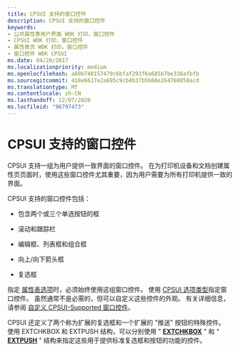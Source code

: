 ```yaml
---
title: CPSUI 支持的窗口控件
description: CPSUI 支持的窗口控件
keywords:
- 公共属性表用户界面 WDK 打印，窗口控件
- CPSUI WDK 打印，窗口控件
- 属性表页 WDK 打印，窗口控件
- 窗口控件 WDK CPSUI
ms.date: 04/20/2017
ms.localizationpriority: medium
ms.openlocfilehash: a60b740157479c6bfaf293f6a685b7be338afbfb
ms.sourcegitcommit: 418e6617e2a695c9cb4b37b5b60e264760858acd
ms.translationtype: MT
ms.contentlocale: zh-CN
ms.lasthandoff: 12/07/2020
ms.locfileid: "96797473"
---
```

# <a name="cpsui-supported-window-controls"></a>CPSUI 支持的窗口控件





CPSUI 支持一组为用户提供一致界面的窗口控件。 在为打印机设备和文档创建属性页页面时，使用这些窗口控件尤其重要，因为用户需要为所有打印机提供一致的界面。

CPSUI 支持的窗口控件包括：

-   包含两个或三个单选按钮的框

-   滚动和跟踪栏

-   编辑框、列表框和组合框

-   向上/向下箭头框

-   复选框

指定 [属性表选项](property-sheet-options.md)时，必须始终使用这组窗口控件。 使用 [CPSUI 选项类型](./cpsui-option-types.md)指定窗口控件。 虽然通常不是必需的，但可以自定义这些控件的外观。 有关详细信息，请参阅 [自定义 CPSUI-Supported 窗口控件](customizing-cpsui-supported-window-controls.md)。

CPSUI 还定义了两个称为扩展的复选框和一个扩展的 "推送" 按钮的特殊控件。 使用 EXTCHKBOX 和 EXTPUSH 结构，可以分别使用 " [**EXTCHKBOX**](/windows-hardware/drivers/ddi/compstui/ns-compstui-_extchkbox) " 和 " [**EXTPUSH**](/windows-hardware/drivers/ddi/compstui/ns-compstui-_extpush) " 结构来指定这些用于提供标准复选框和按钮的功能的控件。

 

